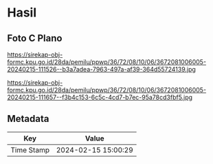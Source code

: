 # Hasil

## Foto C Plano

https://sirekap-obj-formc.kpu.go.id/28da/pemilu/ppwp/36/72/08/10/06/3672081006005-20240215-111526--b3a7adea-7963-497a-af39-364d55724139.jpg

https://sirekap-obj-formc.kpu.go.id/28da/pemilu/ppwp/36/72/08/10/06/3672081006005-20240215-111657--f3b4c153-6c5c-4cd7-b7ec-95a78cd3fbf5.jpg


## Metadata

| Key        | Value               |
| ---------- | ------------------- |
| Time Stamp | 2024-02-15 15:00:29 |



